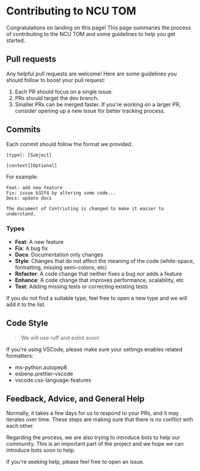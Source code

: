 # Contributing to NCU TOM
Congratulations on landing on this page!
This page summaries the process of contributing to the NCU TOM and some guidelines to help you get started.

## Pull requests

Any helpful pull requests are welcome! Here are some guidelines you should follow to boost your pull request:
1. Each PR should focus on a single issue.
2. PRs should target the dev branch.
3. Smaller PRs can be merged faster. If you're working on a larger PR, consider opening up a new issue for better tracking process.


## Commits

Each commit should follow the format we provided.
```
[type]: [Subject]

[context][Optional]
```

For example:

```
Feat: add new feature
Fix: issue b32f4 by altering some code...
Docs: update docs

The document of Contriuting is changed to make it easier to understand.
```

### Types

- **Feat**: A new feature
- **Fix**: A bug fix
- **Docs**: Documentation only changes
- **Style**: Changes that do not affect the meaning of the code (white-space, formatting, missing semi-colons, etc)
- **Refactor**: A code change that neither fixes a bug nor adds a feature
- **Enhance**: A code change that improves performance, scalability, etc
- **Test**: Adding missing tests or correcting existing tests

If you do not find a suitable type, feel free to open a new type and we will add it to the list.

## Code Style

> We will use ruff and eslint soon!

If you're using VSCode, please make sure your settings enables related formatters:
- ms-python.autopep8
- esbenp.prettier-vscode
- vscode.css-language-features


## Feedback, Advice, and General Help

Normally, it takes a few days for us to respond to your PRs, and it may iterates over time.
These steps are making sure that there is no conflict with each other.

Regarding the process, we are also trying to introduce bots to help our community. This is an important part of the project and we hope we can introduce bots soon to help.

If you're seeking help, please feel free to open an issue.

